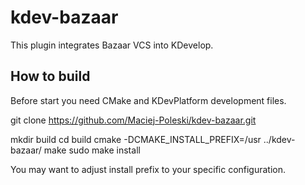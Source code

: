 kdev-bazaar
===========

This plugin integrates Bazaar VCS into KDevelop.

How to build
------------

Before start you need CMake and KDevPlatform development files.

git clone https://github.com/Maciej-Poleski/kdev-bazaar.git

mkdir build
cd build
cmake -DCMAKE_INSTALL_PREFIX=/usr ../kdev-bazaar/
make
sudo make install

You may want to adjust install prefix to your specific configuration.
